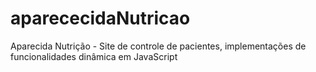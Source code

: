 # aparececidaNutricao
Aparecida Nutrição - Site de controle de pacientes, implementações de funcionalidades dinâmica em JavaScript
